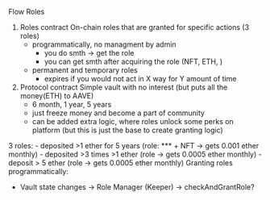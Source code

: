 Flow Roles

1. Roles contract
    On-chain roles that are granted for specific actions (3 roles)
    - programmatically, no managment by admin
        - you do smth -> get the role
        - you can get smth after acquiring the role (NFT, ETH, ) 
    - permanent and temporary roles
        - expires if you would not act in X way for Y amount of time
2. Protocol contract
    Simple vault with no interest (but puts all the money(ETH) to AAVE)
    - 6 month, 1 year, 5 years
    - just freeze money and become a part of community
    - can be added extra logic, where roles unlock some perks on platform (but this is just the base to create granting logic)

3 roles:
    - deposited  >1 ether for 5 years (role: *** + NFT -> gets 0.001 ether monthly)
    - deposited >3 times >1 ether (role -> gets 0.0005 ether monthly)
    - deposit > 5 ether (role -> gets 0.0005 ether monthly)
Granting roles programmatically:
   - Vault state changes -> Role Manager (Keeper) -> checkAndGrantRole?